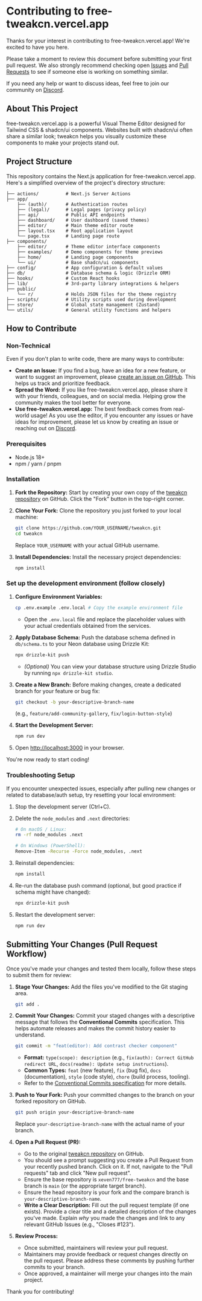 # Contributing to free-tweakcn.vercel.app

Thanks for your interest in contributing to free-tweakcn.vercel.app! We're excited to have you here.

Please take a moment to review this document before submitting your first pull request. We also strongly recommend checking open [Issues](https://github.com/xeven777/free-tweakcn/issues) and [Pull Requests](https://github.com/xeven777/free-tweakcn/pulls) to see if someone else is working on something similar.

If you need any help or want to discuss ideas, feel free to join our community on [Discord](https://discord.com/invite/Phs4u2NM3n).

## About This Project

free-tweakcn.vercel.app is a powerful Visual Theme Editor designed for Tailwind CSS & shadcn/ui components. Websites built with shadcn/ui often share a similar look; tweakcn helps you visually customize these components to make your projects stand out.

## Project Structure

This repository contains the Next.js application for free-tweakcn.vercel.app. Here's a simplified overview of the project's directory structure:

```
├── actions/          # Next.js Server Actions
├── app/
    ├── (auth)/       # Authentication routes
    ├── (legal)/      # Legal pages (privacy policy)
    ├── api/          # Public API endpoints
    ├── dashboard/    # User dashboard (saved themes)
    ├── editor/       # Main theme editor route
    ├── layout.tsx    # Root application layout
    └── page.tsx      # Landing page route
├── components/
    ├── editor/       # Theme editor interface components
    ├── examples/     # Demo components for theme previews
    ├── home/         # Landing page components
    └── ui/           # Base shadcn/ui components
├── config/           # App configuration & default values
├── db/               # Database schema & logic (Drizzle ORM)
├── hooks/            # Custom React hooks
├── lib/              # 3rd-party library integrations & helpers
├── public/
    └── r/            # Holds JSON files for the theme registry
├── scripts/          # Utility scripts used during development
├── store/            # Global state management (Zustand)
└── utils/            # General utility functions and helpers
```

## How to Contribute

### Non-Technical

Even if you don't plan to write code, there are many ways to contribute:

- **Create an Issue:** If you find a bug, have an idea for a new feature, or want to suggest an improvement, please [create an issue on GitHub](https://github.com/xeven777/free-tweakcn/issues). This helps us track and prioritize feedback.
- **Spread the Word:** If you like free-tweakcn.vercel.app, please share it with your friends, colleagues, and on social media. Helping grow the community makes the tool better for everyone.
- **Use free-tweakcn.vercel.app:** The best feedback comes from real-world usage! As you use the editor, if you encounter any issues or have ideas for improvement, please let us know by creating an issue or reaching out on [Discord](https://discord.com/invite/Phs4u2NM3n).

### Prerequisites

- Node.js 18+
- npm / yarn / pnpm

### Installation

1.  **Fork the Repository:** Start by creating your own copy of the [tweakcn repository](https://github.com/xeven777/free-tweakcn) on GitHub. Click the "Fork" button in the top-right corner.

2.  **Clone Your Fork:** Clone the repository you just forked to your local machine:

    ```bash
    git clone https://github.com/YOUR_USERNAME/tweakcn.git
    cd tweakcn
    ```

    Replace `YOUR_USERNAME` with your actual GitHub username.

3.  **Install Dependencies:** Install the necessary project dependencies:

    ```bash
    npm install
    ```

### Set up the development environment (follow closely)

1.  **Configure Environment Variables:** 

    ```bash
    cp .env.example .env.local # Copy the example environment file
    ```
    - Open the `.env.local` file and replace the placeholder values with your actual credentials obtained from the services.

2.  **Apply Database Schema:** Push the database schema defined in `db/schema.ts` to your Neon database using Drizzle Kit:

    ```bash
    npx drizzle-kit push
    ```

    - _(Optional)_ You can view your database structure using Drizzle Studio by running `npx drizzle-kit studio`.

3.  **Create a New Branch:** Before making changes, create a dedicated branch for your feature or bug fix:

    ```bash
    git checkout -b your-descriptive-branch-name
    ```

    (e.g., `feature/add-community-gallery`, `fix/login-button-style`)

4.  **Start the Development Server:**

    ```bash
    npm run dev
    ```

5.  Open [http://localhost:3000](http://localhost:3000) in your browser.

You're now ready to start coding!

### Troubleshooting Setup

If you encounter unexpected issues, especially after pulling new changes or related to database/auth setup, try resetting your local environment:

1.  Stop the development server (Ctrl+C).

2.  Delete the `node_modules` and `.next` directories:

    ```bash
    # On macOS / Linux:
    rm -rf node_modules .next

    # On Windows (PowerShell):
    Remove-Item -Recurse -Force node_modules, .next
    ```

3.  Reinstall dependencies:

    ```bash
    npm install
    ```

4.  Re-run the database push command (optional, but good practice if schema might have changed):

    ```bash
    npx drizzle-kit push
    ```

5.  Restart the development server:

    ```bash
    npm run dev
    ```

## Submitting Your Changes (Pull Request Workflow)

Once you've made your changes and tested them locally, follow these steps to submit them for review:

1.  **Stage Your Changes:** Add the files you've modified to the Git staging area.

    ```bash
    git add .
    ```

2.  **Commit Your Changes:** Commit your staged changes with a descriptive message that follows the **Conventional Commits** specification. This helps automate releases and makes the commit history easier to understand.

    ```bash
    git commit -m "feat(editor): Add contrast checker component"
    ```

    - **Format:** `type(scope): description` (e.g., `fix(auth): Correct GitHub redirect URL`, `docs(readme): Update setup instructions`).
    - **Common Types:** `feat` (new feature), `fix` (bug fix), `docs` (documentation), `style` (code style), `chore` (build process, tooling).
    - Refer to the [Conventional Commits specification](https://www.conventionalcommits.org/en/v1.0.0/) for more details.

3.  **Push to Your Fork:** Push your committed changes to the branch on your forked repository on GitHub.

    ```bash
    git push origin your-descriptive-branch-name
    ```

    Replace `your-descriptive-branch-name` with the actual name of your branch.

4.  **Open a Pull Request (PR):**

    - Go to the original [tweakcn repository](https://github.com/xeven777/free-tweakcn) on GitHub.
    - You should see a prompt suggesting you create a Pull Request from your recently pushed branch. Click on it. If not, navigate to the "Pull requests" tab and click "New pull request".
    - Ensure the base repository is `xeven777/free-tweakcn` and the base branch is `main` (or the appropriate target branch).
    - Ensure the head repository is your fork and the compare branch is `your-descriptive-branch-name`.
    - **Write a Clear Description:** Fill out the pull request template (if one exists). Provide a clear title and a detailed description of the changes you've made. Explain _why_ you made the changes and link to any relevant GitHub Issues (e.g., "Closes #123").

5.  **Review Process:**

    - Once submitted, maintainers will review your pull request.
    - Maintainers may provide feedback or request changes directly on the pull request. Please address these comments by pushing further commits to your branch.
    - Once approved, a maintainer will merge your changes into the main project.

Thank you for contributing!